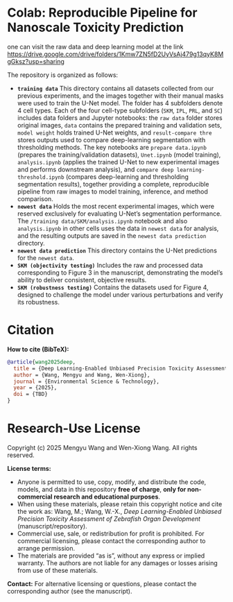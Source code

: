 # Colab: Reproducible Pipeline for Nanoscale Toxicity Prediction
one can visit the raw data and deep learning model at the link https://drive.google.com/drive/folders/1Kmw7ZN5fD2UyVsAj479g13qyK8MgGksz?usp=sharing

The repository is organized as follows:
* **`training data`**
  This directory contains all datasets collected from our previous experiments, and the images together with their manual masks were used to train the U-Net model. The folder has 4 subfolders denote 4 cell types. Each of the four cell-type subfolders (`SKM`, `IPL`, `PRL`, and `SC`) includes data folders and Jupyter notebooks: the `raw data` folder stores original images, `data` contains the prepared training and validation sets, `model weight` holds trained U-Net weights, and `result-compare thre` stores outputs used to compare deep-learning segmentation with thresholding methods. The key notebooks are `prepare data.ipynb` (prepares the training/validation datasets), `Unet.ipynb` (model training), `analysis.ipynb` (applies the trained U-Net to new experimental images and performs downstream analysis), and `compare deep learning-threshold.ipynb` (compares deep-learning and thresholding segmentation results), together providing a complete, reproducible pipeline from raw images to model training, inference, and method comparison.
* **`newest data`**
  Holds the most recent experimental images, which were reserved exclusively for evaluating U-Net’s segmentation performance. The `/training data/SKM/analysis.ipynb` notebook and also `analysis.ipynb` in other cells uses the data in `newest data` for analysis, and the resulting outputs are saved in the `newest data prediction` directory.
* **`newest data prediction`**
  This directory contains the U-Net predictions for the `newest data`.
* **`SKM (objectivity testing)`**
  Includes the raw and processed data corresponding to Figure 3 in the manuscript, demonstrating the model’s ability to deliver consistent, objective results.
* **`SKM (robustness testing)`**
  Contains the datasets used for Figure 4, designed to challenge the model under various perturbations and verify its robustness.



# Citation
**How to cite (BibTeX):**
```bibtex
@article{wang2025deep,
  title = {Deep Learning-Enabled Unbiased Precision Toxicity Assessment of Zebrafish Organ Development},
  author = {Wang, Mengyu and Wang, Wen-Xiong},
  journal = {Environmental Science & Technology},
  year = {2025},
  doi = {TBD}
}
```



# Research-Use License
Copyright (c) 2025 Mengyu Wang and Wen-Xiong Wang. All rights reserved.

**License terms:**
- Anyone is permitted to use, copy, modify, and distribute the code, models, and data in this repository **free of charge**, **only for non-commercial research and educational purposes**.
- When using these materials, please retain this copyright notice and cite the work as: Wang, M.; Wang, W.-X., *Deep Learning-Enabled Unbiased Precision Toxicity Assessment of Zebrafish Organ Development* (manuscript/repository).
- Commercial use, sale, or redistribution for profit is prohibited. For commercial licensing, please contact the corresponding author to arrange permission.
- The materials are provided “as is”, without any express or implied warranty. The authors are not liable for any damages or losses arising from use of these materials.

**Contact:** For alternative licensing or questions, please contact the corresponding author (see the manuscript).
